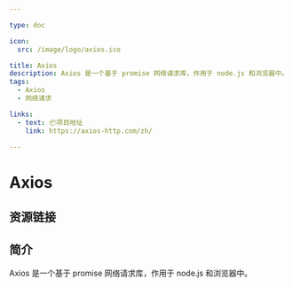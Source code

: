 ```yaml
---

type: doc

icon:
  src: /image/logo/axios.ico

title: Axios
description: Axios 是一个基于 promise 网络请求库，作用于 node.js 和浏览器中。
tags:
  - Axios
  - 网络请求

links:
  - text: 📦项目地址
    link: https://axios-http.com/zh/

---
```


<ShowLogo />

# Axios

<ShowTags />

<ShowBreadcrumb />

## 资源链接

<ShowLinks />

## 简介

Axios 是一个基于 promise 网络请求库，作用于 node.js 和浏览器中。
